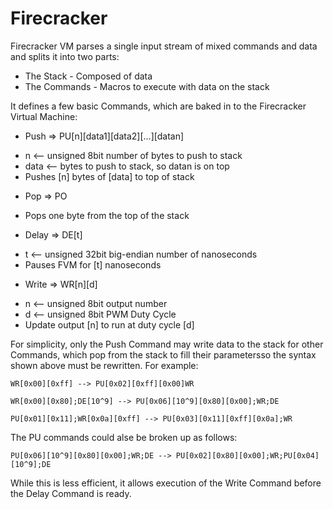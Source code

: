 # Firecracker
Firecracker VM parses a single input stream of mixed commands and data and splits it into two parts:

* The Stack - Composed of data
* The Commands - Macros to execute with data on the stack

It defines a few basic Commands, which are baked in to the Firecracker Virtual Machine:

* Push => PU[n][data1][data2][...][datan]

- n <-- unsigned 8bit number of bytes to push to stack
- data <-- bytes to push to stack, so datan is on top
- Pushes [n] bytes of [data] to top of stack

* Pop => PO

- Pops one byte from the top of the stack

* Delay => DE[t]

- t <-- unsigned 32bit big-endian number of nanoseconds
- Pauses FVM for [t] nanoseconds

* Write => WR[n][d]

- n <-- unsigned 8bit output number
- d <-- unsigned 8bit PWM Duty Cycle
- Update output [n] to run at duty cycle [d]

For simplicity, only the Push Command may write data to the stack for other Commands,
which pop from the stack to fill their parametersso the syntax shown above must be rewritten. 
For example:

```
WR[0x00][0xff] --> PU[0x02][0xff][0x00]WR

WR[0x00][0x80];DE[10^9] --> PU[0x06][10^9][0x80][0x00];WR;DE

PU[0x01][0x11];WR[0x0a][0xff] --> PU[0x03][0x11][0xff][0x0a];WR
```

The PU commands could alse be broken up as follows:

```
PU[0x06][10^9][0x80][0x00];WR;DE --> PU[0x02][0x80][0x00];WR;PU[0x04][10^9];DE
```

While this is less efficient, it allows execution of the Write Command before the Delay Command is ready.
